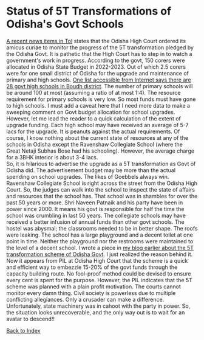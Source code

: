 # Status of 5T Transformations of Odisha's Govt Schools

[A recent news items in ToI](https://m.timesofindia.com/city/bhubaneswar/hc-to-monitor-availability-of-basic-amenities-in-schools/articleshow/100045353.cms) 
states that the Odisha High Court ordered its amicus curiae to monitor the progress of the 5T transformation pledged by the Odisha Govt. It is pathetic that the High Court
has to step in to watch a government's work in progress. According to the govt, 150 corers were allocated in Odisha State Budget in 2022-2023. Out of which 2.5 
corers were for one small district of Odisha for the upgrade and maintenance of primary and high schools. [One list accessible from Internet says there are
28 govt high schools in Boudh district](http://www.evidyalaya.org/listschool.php?d=boudh). The number of primary schools will be around 100 at most
(assuming a ratio of at most 1:4). The resource requirement for primary schools is very low. So most funds must have gone to high schools. I must add a
caveat here that I need more data to make a sweeping comment on Govt budget allocation for school upgrades. However, let me lead the reader to
a quick calculation of the extent of upgrade funding. Each high school may have received an average of 5-7 lacs for the upgrade. It is 
peanuts against the actual requirements. Of course, I know nothing about the current state of resources at any of the schools in Odisha except the 
Ravenshaw Collegiate School (where the Great Netaji Subhas Bose had his schooling). However, the average charge for a 3BHK interior is about 3-4 lacs.  
So, it is hilarious to advertise the upgrade as a 5T transformation as Govt of Odisha did. The advertisement budget may be more than the actual spending on
school upgrades. The likes of Goebbels always win. Ravenshaw Collegiate School is right across the street from the Odisha High Court. So,
the judges can walk into the school to inspect the state of affairs and resources that the school has. That school was in shambles for over the past 50 years or 
more. Shri Naveen Patnaik and his party have been in power since 2000. It means his govt is responsible for half the time the school was crumbling in last
50 years. The collegiate schools may have received a better infusion of annual funds than other govt schools. The hostel was abysmal; the classrooms needed to be 
in better shape. The roofs were leaking. The school has a large playground and a decent toilet at one point in time. Neither the playground 
nor the restrooms were maintained to the level of a decent school. I wrote a piece in 
[my blog earlier about the 5T transformation scheme of Odisha Govt](OdishaSchools.md). I just realized the reason behind it. Now it appears from PIL at Odisha 
High Court that the scheme is a quick and efficient way to embezzle 15-20% of the 
govt funds through the capacity building route. No fool-proof method could be devised to ensure every cent is spent for the purpose. However, the PIL indicates 
that the 5T scheme was planned with a plain profit motivation. The courts cannot monitor every damn thing. Civil society is powerless due to
multiple conflicting allegiances. Only a crusader can make a difference. Unfortunately, state machinery was in cahoot with the party in power. So, the
situation looks unrecoverable, and the only way out is to wait for an avatar to descend!!

[Back to Index](../index.md)

